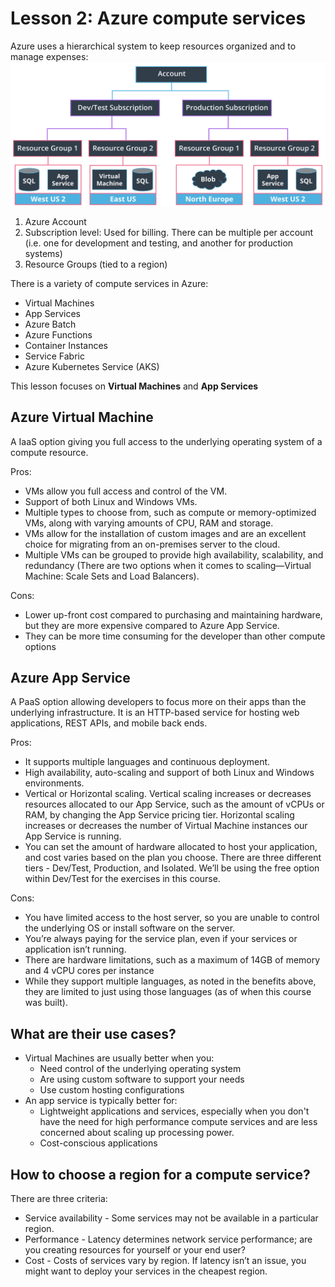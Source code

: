 # Lesson 2: Azure compute services
Azure uses a hierarchical system to keep resources organized and to manage expenses:
![Hierarchy](img/subscription-resource-group-hierarchy.png)
1. Azure Account
2. Subscription level: Used for billing. There can be multiple per account (i.e. one for development and testing, and another for production systems)
2. Resource Groups (tied to a region)

There is a variety of compute services in Azure:
- Virtual Machines
- App Services
- Azure Batch
- Azure Functions
- Container Instances
- Service Fabric
- Azure Kubernetes Service (AKS)

This lesson focuses on **Virtual Machines** and **App Services**

## Azure Virtual Machine
A IaaS option giving you full access to the underlying operating system of a compute resource. 

Pros:
- VMs allow you full access and control of the VM.
- Support of both Linux and Windows VMs.
- Multiple types to choose from, such as compute or memory-optimized VMs, along with varying amounts of CPU, RAM and storage.
- VMs allow for the installation of custom images and are an excellent choice for migrating from an on-premises server to the cloud.
- Multiple VMs can be grouped to provide high availability, scalability, and redundancy (There are two options when it comes to scaling—Virtual Machine: Scale Sets and Load Balancers). 

Cons:
- Lower up-front cost compared to purchasing and maintaining hardware, but they are more expensive compared to Azure App Service.
- They can be more time consuming for the developer than other compute options

## Azure App Service
A PaaS option allowing developers to focus more on their apps than the underlying infrastructure. It is an HTTP-based service for hosting web applications, REST APIs, and mobile back ends. 

Pros:
- It supports multiple languages and continuous deployment.
- High availability, auto-scaling and support of both Linux and Windows environments.
- Vertical or Horizontal scaling. Vertical scaling increases or decreases resources allocated to our App Service, such as the amount of vCPUs or RAM, by changing the App Service pricing tier. Horizontal scaling increases or decreases the number of Virtual Machine instances our App Service is running.
- You can set the amount of hardware allocated to host your application, and cost varies based on the plan you choose. There are three different tiers - Dev/Test, Production, and Isolated. We’ll be using the free option within Dev/Test for the exercises in this course.

Cons:
- You have limited access to the host server, so you are unable to control the underlying OS or install software on the server.
- You’re always paying for the service plan, even if your services or application isn’t running.
- There are hardware limitations, such as a maximum of 14GB of memory and 4 vCPU cores per instance
- While they support multiple languages, as noted in the benefits above, they are limited to just using those languages (as of when this course was built).


## What are their use cases?
- Virtual Machines are usually better when you:
    - Need control of the underlying operating system
    - Are using custom software to support your needs
    - Use custom hosting configurations
- An app service is typically better for:
    - Lightweight applications and services, especially when you don't have the need for high performance compute services and are less concerned about scaling up processing power. 
    - Cost-conscious applications 

## How to choose a region for a compute service?
There are three criteria:
- Service availability - Some services may not be available in a particular region.
- Performance - Latency determines network service performance; are you creating resources for yourself or your end user?
- Cost - Costs of services vary by region. If latency isn’t an issue, you might want to deploy your services in the cheapest region. 

